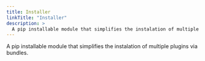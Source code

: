 ```yaml
---
title: Installer
linkTitle: "Installer"
description: >
  A pip installable module that simplifies the instalation of multiple plugins via bundles.
---
```


  A pip installable module that simplifies the instalation of multiple plugins via bundles.